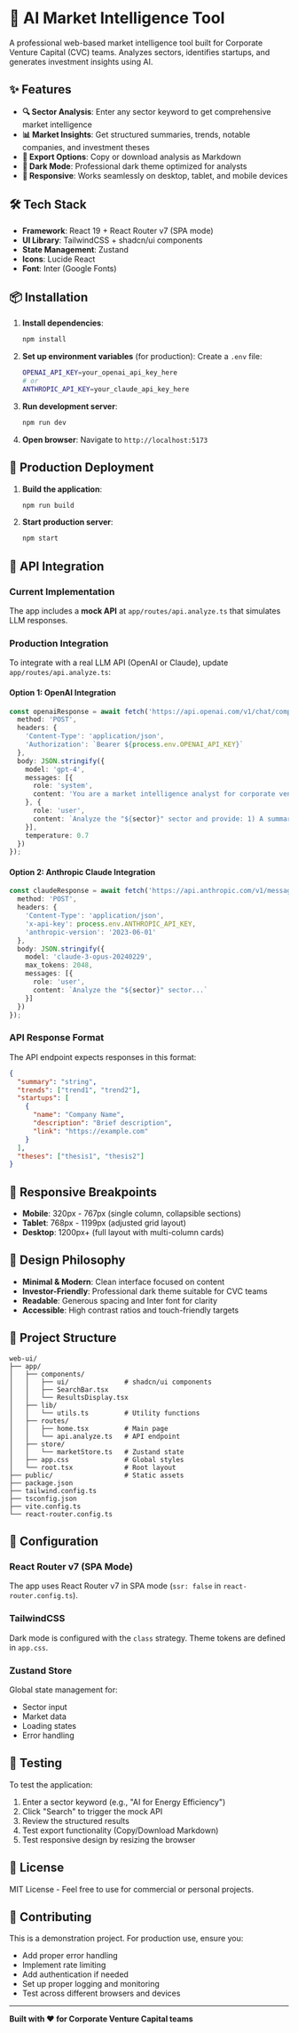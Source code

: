 # 🚀 AI Market Intelligence Tool

A professional web-based market intelligence tool built for Corporate Venture Capital (CVC) teams. Analyzes sectors, identifies startups, and generates investment insights using AI.

## ✨ Features

- **🔍 Sector Analysis**: Enter any sector keyword to get comprehensive market intelligence
- **📊 Market Insights**: Get structured summaries, trends, notable companies, and investment theses
- **💾 Export Options**: Copy or download analysis as Markdown
- **🌙 Dark Mode**: Professional dark theme optimized for analysts
- **📱 Responsive**: Works seamlessly on desktop, tablet, and mobile devices

## 🛠 Tech Stack

- **Framework**: React 19 + React Router v7 (SPA mode)
- **UI Library**: TailwindCSS + shadcn/ui components
- **State Management**: Zustand
- **Icons**: Lucide React
- **Font**: Inter (Google Fonts)

## 📦 Installation

1. **Install dependencies**:
   ```bash
   npm install
   ```

2. **Set up environment variables** (for production):
   Create a `.env` file:
   ```bash
   OPENAI_API_KEY=your_openai_api_key_here
   # or
   ANTHROPIC_API_KEY=your_claude_api_key_here
   ```

3. **Run development server**:
   ```bash
   npm run dev
   ```

4. **Open browser**:
   Navigate to `http://localhost:5173`

## 🚀 Production Deployment

1. **Build the application**:
   ```bash
   npm run build
   ```

2. **Start production server**:
   ```bash
   npm start
   ```

## 🔌 API Integration

### Current Implementation
The app includes a **mock API** at `app/routes/api.analyze.ts` that simulates LLM responses.

### Production Integration

To integrate with a real LLM API (OpenAI or Claude), update `app/routes/api.analyze.ts`:

#### Option 1: OpenAI Integration
```typescript
const openaiResponse = await fetch('https://api.openai.com/v1/chat/completions', {
  method: 'POST',
  headers: {
    'Content-Type': 'application/json',
    'Authorization': `Bearer ${process.env.OPENAI_API_KEY}`
  },
  body: JSON.stringify({
    model: 'gpt-4',
    messages: [{
      role: 'system',
      content: 'You are a market intelligence analyst for corporate venture capital. Provide structured analysis in JSON format.'
    }, {
      role: 'user',
      content: `Analyze the "${sector}" sector and provide: 1) A summary paragraph, 2) 3-5 key trends, 3) 5-10 notable startups with descriptions and links, 4) 2-3 investment theses.`
    }],
    temperature: 0.7
  })
});
```

#### Option 2: Anthropic Claude Integration
```typescript
const claudeResponse = await fetch('https://api.anthropic.com/v1/messages', {
  method: 'POST',
  headers: {
    'Content-Type': 'application/json',
    'x-api-key': process.env.ANTHROPIC_API_KEY,
    'anthropic-version': '2023-06-01'
  },
  body: JSON.stringify({
    model: 'claude-3-opus-20240229',
    max_tokens: 2048,
    messages: [{
      role: 'user',
      content: `Analyze the "${sector}" sector...`
    }]
  })
});
```

### API Response Format
The API endpoint expects responses in this format:
```json
{
  "summary": "string",
  "trends": ["trend1", "trend2"],
  "startups": [
    {
      "name": "Company Name",
      "description": "Brief description",
      "link": "https://example.com"
    }
  ],
  "theses": ["thesis1", "thesis2"]
}
```

## 📱 Responsive Breakpoints

- **Mobile**: 320px - 767px (single column, collapsible sections)
- **Tablet**: 768px - 1199px (adjusted grid layout)
- **Desktop**: 1200px+ (full layout with multi-column cards)

## 🎨 Design Philosophy

- **Minimal & Modern**: Clean interface focused on content
- **Investor-Friendly**: Professional dark theme suitable for CVC teams
- **Readable**: Generous spacing and Inter font for clarity
- **Accessible**: High contrast ratios and touch-friendly targets

## 📂 Project Structure

```
web-ui/
├── app/
│   ├── components/
│   │   ├── ui/              # shadcn/ui components
│   │   ├── SearchBar.tsx
│   │   └── ResultsDisplay.tsx
│   ├── lib/
│   │   └── utils.ts         # Utility functions
│   ├── routes/
│   │   ├── home.tsx         # Main page
│   │   └── api.analyze.ts   # API endpoint
│   ├── store/
│   │   └── marketStore.ts   # Zustand state
│   ├── app.css              # Global styles
│   └── root.tsx             # Root layout
├── public/                  # Static assets
├── package.json
├── tailwind.config.ts
├── tsconfig.json
├── vite.config.ts
└── react-router.config.ts
```

## 🔧 Configuration

### React Router v7 (SPA Mode)
The app uses React Router v7 in SPA mode (`ssr: false` in `react-router.config.ts`).

### TailwindCSS
Dark mode is configured with the `class` strategy. Theme tokens are defined in `app.css`.

### Zustand Store
Global state management for:
- Sector input
- Market data
- Loading states
- Error handling

## 🧪 Testing

To test the application:
1. Enter a sector keyword (e.g., "AI for Energy Efficiency")
2. Click "Search" to trigger the mock API
3. Review the structured results
4. Test export functionality (Copy/Download Markdown)
5. Test responsive design by resizing the browser

## 📝 License

MIT License - Feel free to use for commercial or personal projects.

## 🤝 Contributing

This is a demonstration project. For production use, ensure you:
- Add proper error handling
- Implement rate limiting
- Add authentication if needed
- Set up proper logging and monitoring
- Test across different browsers and devices

---

**Built with ❤️ for Corporate Venture Capital teams**

